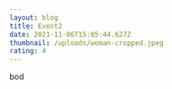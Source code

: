 ```yaml
---
layout: blog
title: Event2
date: 2021-11-06T15:05:44.627Z
thumbnail: /uploads/woman-cropped.jpeg
rating: 4
---
```

bod
